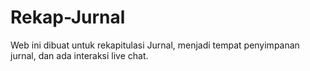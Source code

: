 # Rekap-Jurnal
Web ini dibuat untuk rekapitulasi Jurnal, menjadi tempat penyimpanan jurnal, dan ada interaksi live chat.
